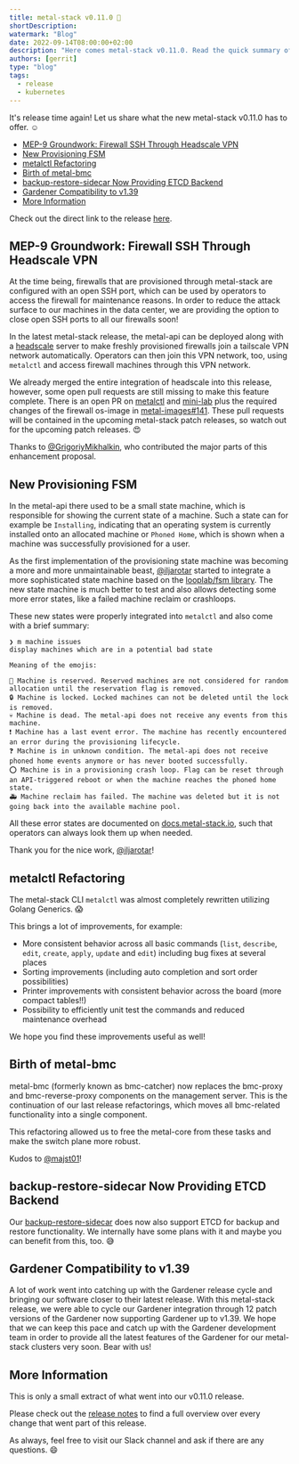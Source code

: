 ```yaml
---
title: metal-stack v0.11.0 🍁
shortDescription:
watermark: "Blog"
date: 2022-09-14T08:00:00+02:00
description: "Here comes metal-stack v0.11.0. Read the quick summary of changes in this blog article!"
authors: [gerrit]
type: "blog"
tags:
  - release
  - kubernetes
---
```


It's release time again! Let us share what the new metal-stack v0.11.0 has to offer. ☺

<!-- truncate -->

- [MEP-9 Groundwork: Firewall SSH Through Headscale VPN](#mep-9-groundwork-firewall-ssh-through-headscale-vpn)
- [New Provisioning FSM](#new-provisioning-fsm)
- [metalctl Refactoring](#metalctl-refactoring)
- [Birth of metal-bmc](#birth-of-metal-bmc)
- [backup-restore-sidecar Now Providing ETCD Backend](#backup-restore-sidecar-now-providing-etcd-backend)
- [Gardener Compatibility to v1.39](#gardener-compatibility-to-v139)
- [More Information](#more-information)

Check out the direct link to the release [here](https://github.com/metal-stack/releases/releases/tag/v0.11.0).

## MEP-9 Groundwork: Firewall SSH Through Headscale VPN

At the time being, firewalls that are provisioned through metal-stack are configured with an open SSH port, which can be used by operators to access the firewall for maintenance reasons. In order to reduce the attack surface to our machines in the data center, we are providing the option to close open SSH ports to all our firewalls soon!

In the latest metal-stack release, the metal-api can be deployed along with a [headscale](https://github.com/juanfont/headscale) server to make freshly provisioned firewalls join a tailscale VPN network automatically. Operators can then join this VPN network, too, using `metalctl` and access firewall machines through this VPN network.

We already merged the entire integration of headscale into this release, however, some open pull requests are still missing to make this feature complete. There is an open PR on [metalctl](https://github.com/metal-stack/metalctl/pull/148) and [mini-lab](https://github.com/metal-stack/mini-lab/pull/117) plus the required changes of the firewall os-image in [metal-images#141](https://github.com/metal-stack/metal-images/pull/141). These pull requests will be contained in the upcoming metal-stack patch releases, so watch out for the upcoming patch releases. 😍

Thanks to [@GrigoriyMikhalkin](https://github.com/GrigoriyMikhalkin), who contributed the major parts of this enhancement proposal.

## New Provisioning FSM

In the metal-api there used to be a small state machine, which is responsible for showing the current state of a machine. Such a state can for example be `Installing`, indicating that an operating system is currently installed onto an allocated machine or `Phoned Home`, which is shown when a machine was successfully provisioned for a user.

As the first implementation of the provisioning state machine was becoming a more and more unmaintainable beast, [@iljarotar](https://github.com/iljarotar) started to integrate a more sophisticated state machine based on the [looplab/fsm library](https://github.com/looplab/fsm). The new state machine is much better to test and also allows detecting some more error states, like a failed machine reclaim or crashloops.

These new states were properly integrated into `metalctl` and also come with a brief summary:

```
❯ m machine issues
display machines which are in a potential bad state

Meaning of the emojis:

🚧 Machine is reserved. Reserved machines are not considered for random allocation until the reservation flag is removed.
🔒 Machine is locked. Locked machines can not be deleted until the lock is removed.
💀 Machine is dead. The metal-api does not receive any events from this machine.
❗ Machine has a last event error. The machine has recently encountered an error during the provisioning lifecycle.
❓ Machine is in unknown condition. The metal-api does not receive phoned home events anymore or has never booted successfully.
⭕ Machine is in a provisioning crash loop. Flag can be reset through an API-triggered reboot or when the machine reaches the phoned home state.
🚑 Machine reclaim has failed. The machine was deleted but it is not going back into the available machine pool.
```

All these error states are documented on [docs.metal-stack.io](https://docs.metal-stack.io/stable/installation/troubleshoot/#Fixing-Machine-Issues), such that operators can always look them up when needed.

Thank you for the nice work, [@iljarotar](https://github.com/iljarotar)!

## metalctl Refactoring

The metal-stack CLI `metalctl` was almost completely rewritten utilizing Golang Generics. 😱

This brings a lot of improvements, for example:

- More consistent behavior across all basic commands (`list`, `describe`, `edit`, `create`, `apply`, `update` and `edit`) including bug fixes at several places
- Sorting improvements (including auto completion and sort order possibilities)
- Printer improvements with consistent behavior across the board (more compact tables!!)
- Possibility to efficiently unit test the commands and reduced maintenance overhead

We hope you find these improvements useful as well!

## Birth of metal-bmc

metal-bmc (formerly known as bmc-catcher) now replaces the bmc-proxy and bmc-reverse-proxy components on the management server. This is the continuation of our last release refactorings, which moves all bmc-related functionality into a single component.

This refactoring allowed us to free the metal-core from these tasks and make the switch plane more robust.

Kudos to [@majst01](https://github.com/majst01)!

## backup-restore-sidecar Now Providing ETCD Backend

Our [backup-restore-sidecar](https://github.com/metal-stack/backup-restore-sidecar) does now also support ETCD for backup and restore functionality. We internally have some plans with it and maybe you can benefit from this, too. 😅

## Gardener Compatibility to v1.39

A lot of work went into catching up with the Gardener release cycle and bringing our software closer to their latest release. With this metal-stack release, we were able to cycle our Gardener integration through 12 patch versions of the Gardener now supporting Gardener up to v1.39. We hope that we can keep this pace and catch up with the Gardener development team in order to provide all the latest features of the Gardener for our metal-stack clusters very soon. Bear with us!

## More Information

This is only a small extract of what went into our v0.11.0 release.

Please check out the [release notes](https://github.com/metal-stack/releases/releases/tag/v0.11.0) to find a full overview over every change that went part of this release.

As always, feel free to visit our Slack channel and ask if there are any questions. 😄
